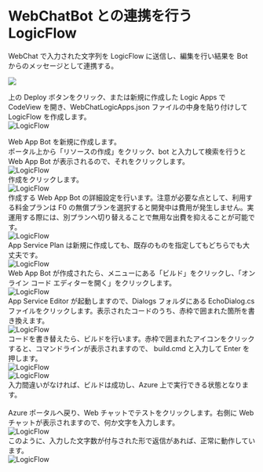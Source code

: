 # WebChatBot との連携を行う LogicFlow

 WebChat で入力された文字列を LogicFlow に送信し、編集を行い結果を Bot からのメッセージとして連携する。<br />
 
 <a href="https://portal.azure.com/#create/Microsoft.Template/uri/https%3A%2F%2Fraw.githubusercontent.com%2Fahf0124%2Fdecode2018%2Fmaster%2FSample1%2FWebChatLogicApps.json" target="_blank">		
     <img src="http://azuredeploy.net/deploybutton.png"/>		
 </a>		

上の Deploy ボタンをクリック、または新規に作成した Logic Apps で CodeView を開き、WebChatLogicApps.json ファイルの中身を貼り付けして LogicFlow を作成します。<br />
 ![LogicFlow](https://github.com/ahf0124/decode2018/blob/master/Sample1/websample1_1.png)		<br />

Web App Bot を新規に作成します。<br />
ポータル上から「リソースの作成」をクリック、bot と入力して検索を行うと Web App Bot が表示されるので、それをクリックします。<br />
![LogicFlow](https://github.com/ahf0124/decode2018/blob/master/Sample1/websample1_3.png)		<br />
作成をクリックします。<br />
![LogicFlow](https://github.com/ahf0124/decode2018/blob/master/Sample1/websample1_4.png)		<br />
作成する Web App Bot の詳細設定を行います。注意が必要な点として、利用する料金プランは F0 の無償プランを選択すると開発中は費用が発生しません。実運用する際には、別プランへ切り替えることで無用な出費を抑えることが可能です。<br />
![LogicFlow](https://github.com/ahf0124/decode2018/blob/master/Sample1/websample1_5.png)		<br />
App Service Plan は新規に作成しても、既存のものを指定してもどちらでも大丈夫です。<br />
![LogicFlow](https://github.com/ahf0124/decode2018/blob/master/Sample1/websample1_6.png)		<br />
Web App Bot が作成されたら、メニューにある「ビルド」をクリックし、「オンライン コード エディターを開く」をクリックします。<br />
![LogicFlow](https://github.com/ahf0124/decode2018/blob/master/Sample1/websample1_7.png)		<br />
App Service Editor が起動しますので、Dialogs フォルダにある EchoDialog.cs ファイルをクリックします。表示されたコードのうち、赤枠で囲まれた箇所を書き換えます。<br />
![LogicFlow](https://github.com/ahf0124/decode2018/blob/master/Sample1/websample1_2.png)		<br />
コードを書き替えたら、ビルドを行います。赤枠で囲まれたアイコンをクリックすると、コマンドラインが表示されますので、
build.cmd と入力して Enter を押します。<br />
![LogicFlow](https://github.com/ahf0124/decode2018/blob/master/Sample1/websample1_8.png)		<br />
![LogicFlow](https://github.com/ahf0124/decode2018/blob/master/Sample1/websample1_9.png)		<br />
入力間違いがなければ、ビルドは成功し、Azure 上で実行できる状態となります。<br />
<br />
Azure ポータルへ戻り、Web チャットでテストをクリックします。右側に Web チャットが表示されますので、何か文字を入力します。<br />
![LogicFlow](https://github.com/ahf0124/decode2018/blob/master/Sample1/websample1_10.png)		<br />
このように、入力した文字数が付与された形で返信があれば、正常に動作しています。<br />
![LogicFlow](https://github.com/ahf0124/decode2018/blob/master/Sample1/websample1_11.png)		<br />
